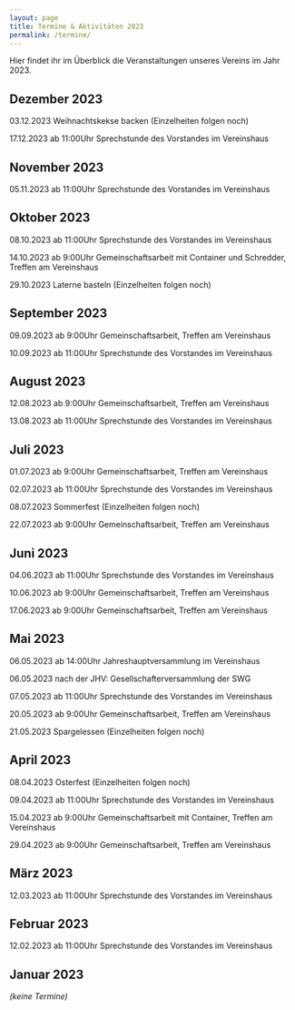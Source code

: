 ```yaml
---
layout: page
title: Termine & Aktivitäten 2023
permalink: /termine/
---
```


Hier findet ihr im Überblick die Veranstaltungen unseres Vereins im Jahr 2023.

## Dezember 2023

03.12.2023 Weihnachtskekse backen (Einzelheiten folgen noch)

17.12.2023 ab 11:00Uhr Sprechstunde des Vorstandes im Vereinshaus

## November 2023

05.11.2023 ab 11:00Uhr Sprechstunde des Vorstandes im Vereinshaus

## Oktober 2023

08.10.2023 ab 11:00Uhr Sprechstunde des Vorstandes im Vereinshaus

14.10.2023 ab 9:00Uhr Gemeinschaftsarbeit mit Container und Schredder, Treffen am Vereinshaus

29.10.2023 Laterne basteln (Einzelheiten folgen noch)

## September 2023

09.09.2023 ab 9:00Uhr Gemeinschaftsarbeit, Treffen am Vereinshaus

10.09.2023 ab 11:00Uhr Sprechstunde des Vorstandes im Vereinshaus

## August 2023

12.08.2023 ab 9:00Uhr Gemeinschaftsarbeit, Treffen am Vereinshaus

13.08.2023 ab 11:00Uhr Sprechstunde des Vorstandes im Vereinshaus

## Juli 2023

01.07.2023 ab 9:00Uhr Gemeinschaftsarbeit, Treffen am Vereinshaus

02.07.2023 ab 11:00Uhr Sprechstunde des Vorstandes im Vereinshaus

08.07.2023 Sommerfest (Einzelheiten folgen noch)

22.07.2023 ab 9:00Uhr Gemeinschaftsarbeit, Treffen am Vereinshaus

## Juni 2023

04.06.2023 ab 11:00Uhr Sprechstunde des Vorstandes im Vereinshaus

10.06.2023 ab 9:00Uhr Gemeinschaftsarbeit, Treffen am Vereinshaus

17.06.2023 ab 9:00Uhr Gemeinschaftsarbeit, Treffen am Vereinshaus

## Mai 2023

06.05.2023 ab 14:00Uhr Jahreshauptversammlung im Vereinshaus

06.05.2023 nach der JHV: Gesellschafterversammlung der SWG

07.05.2023 ab 11:00Uhr Sprechstunde des Vorstandes im Vereinshaus

20.05.2023 ab 9:00Uhr Gemeinschaftsarbeit, Treffen am Vereinshaus

21.05.2023 Spargelessen (Einzelheiten folgen noch)

## April 2023

08.04.2023 Osterfest (Einzelheiten folgen noch)

09.04.2023 ab 11:00Uhr Sprechstunde des Vorstandes im Vereinshaus

15.04.2023 ab 9:00Uhr Gemeinschaftsarbeit mit Container, Treffen am Vereinshaus

29.04.2023 ab 9:00Uhr Gemeinschaftsarbeit, Treffen am Vereinshaus

## März 2023

12.03.2023 ab 11:00Uhr Sprechstunde des Vorstandes im Vereinshaus

## Februar 2023

12.02.2023 ab 11:00Uhr Sprechstunde des Vorstandes im Vereinshaus

## Januar 2023

*(keine Termine)*

